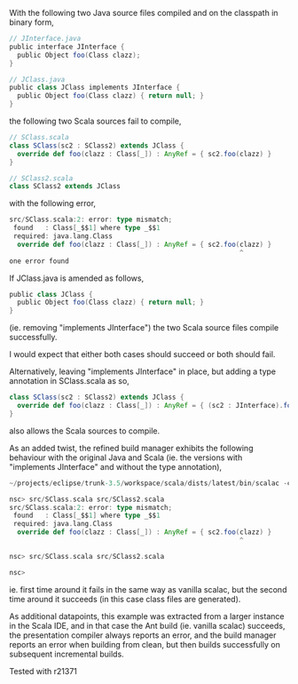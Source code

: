 With the following two Java source files compiled and on the classpath in binary form,

```scala
// JInterface.java
public interface JInterface {
  public Object foo(Class clazz);
}

// JClass.java
public class JClass implements JInterface {
  public Object foo(Class clazz) { return null; }
}
```

the following two Scala sources fail to compile,

```scala
// SClass.scala
class SClass(sc2 : SClass2) extends JClass {
  override def foo(clazz : Class[_]) : AnyRef = { sc2.foo(clazz) }
}

// SClass2.scala
class SClass2 extends JClass
```

with the following error,

```scala
src/SClass.scala:2: error: type mismatch;
 found   : Class[_$$1] where type _$$1
 required: java.lang.Class
  override def foo(clazz : Class[_]) : AnyRef = { sc2.foo(clazz) }
                                                          ^
one error found
```

If JClass.java is amended as follows,

```scala
public class JClass {
  public Object foo(Class clazz) { return null; }
}
```

(ie. removing "implements JInterface") the two Scala source files compile successfully.

I would expect that either both cases should succeed or both should fail.

Alternatively, leaving "implements JInterface" in place, but adding a type annotation in SClass.scala as so,

```scala
class SClass(sc2 : SClass2) extends JClass {
  override def foo(clazz : Class[_]) : AnyRef = { (sc2 : JInterface).foo(clazz) }
}
```

also allows the Scala sources to compile.

As an added twist, the refined build manager exhibits the following behaviour with the original Java and Scala (ie. the versions with "implements JInterface" and without the type annotation),

```scala
~/projects/eclipse/trunk-3.5/workspace/scala/dists/latest/bin/scalac -classpath ../bug-private-0009a/bin -Ybuilder-debug:refined

nsc> src/SClass.scala src/SClass2.scala
src/SClass.scala:2: error: type mismatch;
 found   : Class[_$$1] where type _$$1
 required: java.lang.Class
  override def foo(clazz : Class[_]) : AnyRef = { sc2.foo(clazz) }
                                                          ^

nsc> src/SClass.scala src/SClass2.scala

nsc> 
```

ie. first time around it fails in the same way as vanilla scalac, but the second time around it succeeds (in this case class files are generated).

As additional datapoints, this example was extracted from a larger instance in the Scala IDE, and in that case the Ant build (ie. vanilla scalac) succeeds, the presentation compiler always reports an error, and the build manager reports an error when building from clean, but then builds successfully on subsequent incremental builds.

Tested with r21371
